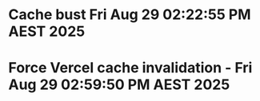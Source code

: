 # Cache bust Fri Aug 29 02:22:55 PM AEST 2025
# Force Vercel cache invalidation - Fri Aug 29 02:59:50 PM AEST 2025
